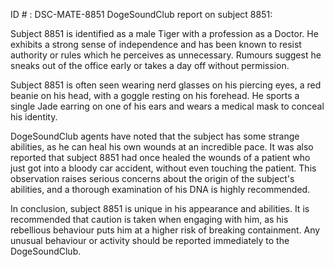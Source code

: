 ID # : DSC-MATE-8851
DogeSoundClub report on subject 8851:

Subject 8851 is identified as a male Tiger with a profession as a Doctor. He exhibits a strong sense of independence and has been known to resist authority or rules which he perceives as unnecessary. Rumours suggest he sneaks out of the office early or takes a day off without permission.

Subject 8851 is often seen wearing nerd glasses on his piercing eyes, a red beanie on his head, with a goggle resting on his forehead. He sports a single Jade earring on one of his ears and wears a medical mask to conceal his identity.

DogeSoundClub agents have noted that the subject has some strange abilities, as he can heal his own wounds at an incredible pace. It was also reported that subject 8851 had once healed the wounds of a patient who just got into a bloody car accident, without even touching the patient. This observation raises serious concerns about the origin of the subject's abilities, and a thorough examination of his DNA is highly recommended.

In conclusion, subject 8851 is unique in his appearance and abilities. It is recommended that caution is taken when engaging with him, as his rebellious behaviour puts him at a higher risk of breaking containment. Any unusual behaviour or activity should be reported immediately to the DogeSoundClub.